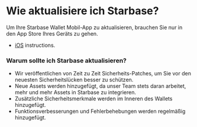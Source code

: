 # Wie aktualisiere ich Starbase?

Um Ihre Starbase Wallet Mobil-App zu aktualisieren, brauchen Sie nur in den App Store Ihres Geräts zu gehen.

- [iOS](https://support.apple.com/en-us/HT202180) instructions.

### Warum sollte ich Starbase aktualisieren?

- Wir veröffentlichen von Zeit zu Zeit Sicherheits-Patches, um Sie vor den neuesten Sicherheitslücken besser zu schützen.
- Neue Assets werden hinzugefügt, da unser Team stets daran arbeitet, mehr und mehr Assets in Starbase zu integrieren.
- Zusätzliche Sicherheitsmerkmale werden im Inneren des Wallets hinzugefügt.
- Funktionsverbesserungen und Fehlerbehebungen werden regelmäßig hinzugefügt.


